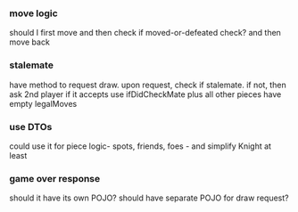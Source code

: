 [//]: # (### simplicity vs pojo)

[//]: # (should Piece implement its own business logic?)

### move logic
should I first move and then check if moved-or-defeated check? and then move back


### stalemate
have method to request draw. upon request, check if stalemate. if not, then ask 2nd player if it accepts
use ifDidCheckMate plus all other pieces have empty legalMoves

### use DTOs
could use it for piece logic- spots, friends, foes - and simplify Knight at least


### game over response
should it have its own POJO? should have separate POJO for draw request?